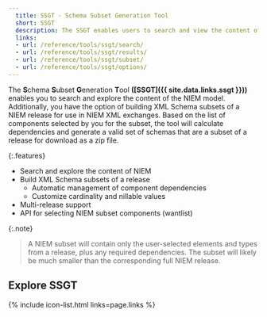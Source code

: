 ```yaml
---
  title: SSGT - Schema Subset Generation Tool
  short: SSGT
  description: The SSGT enables users to search and view the content of the NIEM model, and build XML Schema subsets for use in exchanges.
  links:
  - url: /reference/tools/ssgt/search/
  - url: /reference/tools/ssgt/results/
  - url: /reference/tools/ssgt/subset/
  - url: /reference/tools/ssgt/options/
---
```


The **S**chema **S**ubset **G**eneration **T**ool **([SSGT]({{ site.data.links.ssgt }}))**
enables you to search and explore the
content of the NIEM model. Additionally, you have the option of
building XML Schema subsets of a NIEM release for use in NIEM XML
exchanges. Based on the list of components selected by you
for the subset, the tool will calculate dependencies and generate
a valid set of schemas that are a subset of a release for
download as a zip file.

{:.features}
- Search and explore the content of NIEM
- Build XML Schema subsets of a release
  - Automatic management of component dependencies
  - Customize cardinality and nillable values
- Multi-release support
- API for selecting NIEM subset components (wantlist)

{:.note}
> A NIEM subset will contain only the user-selected elements and
> types from a release, plus any required dependencies. The
> subset will likely be much smaller than the corresponding full
> NIEM release.

<!--more-->

## Explore SSGT

{% include icon-list.html links=page.links %}
